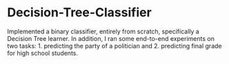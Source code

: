 # Decision-Tree-Classifier
Implemented a binary classifier, entirely from scratch, specifically a Decision Tree learner. In addition,  I ran some end-to-end experiments on two tasks: 1. predicting the party of a politician and 2. predicting final grade for high school students. 
